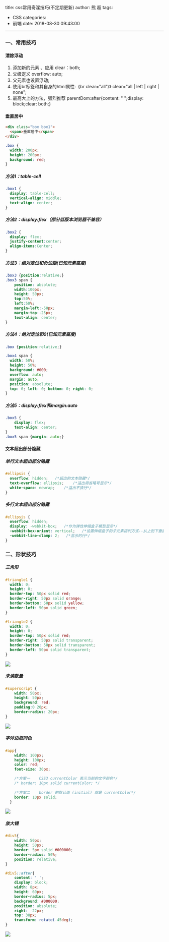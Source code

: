 title: css常用奇淫技巧(不定期更新)
author: 熊 超
tags:
  - CSS
categories:
  - 前端
date: 2018-08-30 09:43:00
---

### 一、常用技巧

#### 清除浮动
1. 添加新的元素 、应用 clear：both;
2. 父级定义 overflow: auto;
3. 父元素也设置浮动;
4. 使用br标签和其自身的html属性:《br clear="all"/》 clear="all | left | right | none";
5. 最高大上的方法，强烈推荐 parentDom:after{content: " ";display: block;clear: both;}


#### 垂直居中

``` html
<div class="box box1">
  <span>垂直居中</span>
</div>
```
``` css
.box {
  width: 200px;
  height: 200px;
  background: red;
} 
```

##### 方法1：table-cell

<!-- more -->

``` css 
.box1 {
  display: table-cell;
  vertical-align: middle;
  text-align: center;
}
```
##### 方法2：display:flex（部分低版本浏览器不兼容）

``` css
.box2 {
  display: flex;
  justify-content:center;
  align-items:Center;
}
```

##### 方法3：绝对定位和负边距(已知元素高度)
``` css
.box3 {position:relative;}
.box3 span {
    position: absolute;
    width:100px;
    height: 50px;
    top:50%;
    left:50%;
    margin-left:-50px;
    margin-top:-25px;
    text-align: center;
}
```

##### 方法4：绝对定位和0(已知元素高度)
``` css
.box {position:relative;}

.box4 span {
  width: 50%; 
  height: 50%; 
  background: #000;
  overflow: auto; 
  margin: auto; 
  position: absolute; 
  top: 0; left: 0; bottom: 0; right: 0; 
}
```

##### 方法5：display:flex和margin:auto
``` css
.box5 {
    display: flex;
    text-align: center;
}
.box5 span {margin: auto;}
```

#### 文本超出部分隐藏

##### 单行文本超出部分隐藏
``` css
#ellipsis {
  overflow: hidden;   /*超出的文本隐藏*/
  text-overflow: ellipsis;    /*溢出用省略号显示*/
  white-space: nowrap;    /*溢出不换行*/
}
```

##### 多行文本超出部分隐藏
``` css
#ellipsis {
  overflow: hidden; 
  display: -webkit-box;   /*作为弹性伸缩盒子模型显示*/
  -webkit-box-orient: vertical;   /*设置伸缩盒子的子元素排列方式--从上到下垂直排列*/
  -webkit-line-clamp: 2;   /*显示的行*/
}
```

### 二、形状技巧

##### 三角形

``` css
#triangle1 {
  width: 0;
  height: 0;
  border-top: 50px solid red;
  border-right: 50px solid orange;
  border-bottom: 50px solid yellow;
  border-left: 50px solid green;
}

#triangle2 {
  width: 0;
  height: 0;
  border-top: 50px solid red;
  border-right: 50px solid transparent;
  border-bottom: 50px solid transparent;
  border-left: 50px solid transparent;
}
```
![](http://www.xiongchao.win/blogImage/201810171448_18.png)

##### 未读数量
``` css
#superscript {
    width: 50px;
    height: 50px;
    background: red;
    padding:0 20px;
    border-radius: 20px;
}
```
![](http://www.xiongchao.win/blogImage/201810171448_144.png)

##### 字体边框同色
``` css
#app{
    width: 100px;
    height: 100px;
    color: red;
    font-size: 30px;

    /*方案一    CSS3 currentColor 表示当前的文字颜色*/
    /* border: 10px solid currentColor; */
    
    /*方案二    border 的默认值 (initial) 就是 currentColor*/
    border: 10px solid;
  }
```
![](http://www.xiongchao.win/blogImage/201810171448_736.png)

##### 放大镜
``` css
#div5{
    width: 50px;
    height: 50px;
    border: 5px solid #000000;
    border-radius: 50%;
    position: relative;
}

#div5::after{
    content: ' ';
    display: block;
    width: 8px;
    height: 60px;
    border-radius: 5px;
    background: #000000;
    position: absolute;
    right: -22px;    
    top: 38px;
    transform: rotate(-45deg);
}
```
![](http://www.xiongchao.win/blogImage/201810171449_641.png)